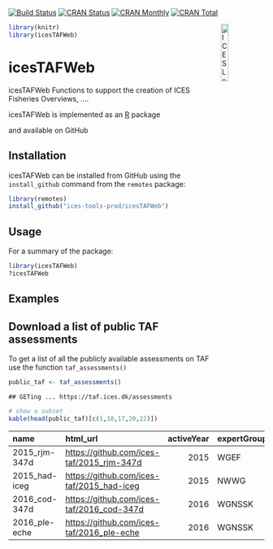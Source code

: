 
[![Build
Status](https://travis-ci.org/ices-tools-prod/icesTAFWeb.svg?branch=devel)](https://travis-ci.org/ices-tools-prod/icesTAFWeb)
[![CRAN
Status](http://r-pkg.org/badges/version/icesTAFWeb)](https://cran.r-project.org/package=icesTAFWeb)
[![CRAN
Monthly](http://cranlogs.r-pkg.org/badges/icesTAFWeb)](https://cran.r-project.org/package=icesTAFWeb)
[![CRAN
Total](http://cranlogs.r-pkg.org/badges/grand-total/icesTAFWeb)](https://cran.r-project.org/package=icesTAFWeb)

[<img align="right" alt="ICES Logo" width="17%" height="17%" src="http://ices.dk/_layouts/15/1033/images/icesimg/iceslogo.png">](http://ices.dk)

``` r
library(knitr)
library(icesTAFWeb)
```

# icesTAFWeb

icesTAFWeb Functions to support the creation of ICES Fisheries
Overviews, ….

icesTAFWeb is implemented as an [R](https://www.r-project.org) package
<!-- and available on [CRAN](https://cran.r-project.org/package=icesTAFWeb). -->
and available on GitHub

## Installation

icesTAFWeb can be installed from GitHub using the `install_github`
command from the `remotes` package:

``` r
library(remotes)
install_github("ices-tools-prod/icesTAFWeb")
```

## Usage

For a summary of the package:

``` r
library(icesTAFWeb)
?icesTAFWeb
```

## Examples

## Download a list of public TAF assessments

To get a list of all the publicly available assessments on TAF use the
function `taf_assessments()`

``` r
public_taf <- taf_assessments()
```

    ## GETing ... https://taf.ices.dk/assessments

``` r
# show a subset
kable(head(public_taf)[c(1,10,17,20,22)])
```

| name           | html\_url                                   | activeYear | expertGroup | dataCategory |
| :------------- | :------------------------------------------ | ---------: | :---------- | :----------- |
| 2015\_rjm-347d | <https://github.com/ices-taf/2015_rjm-347d> |       2015 | WGEF        | 3.2          |
| 2015\_had-iceg | <https://github.com/ices-taf/2015_had-iceg> |       2015 | NWWG        | 1            |
| 2016\_cod-347d | <https://github.com/ices-taf/2016_cod-347d> |       2016 | WGNSSK      | 1            |
| 2016\_ple-eche | <https://github.com/ices-taf/2016_ple-eche> |       2016 | WGNSSK      | 1            |

